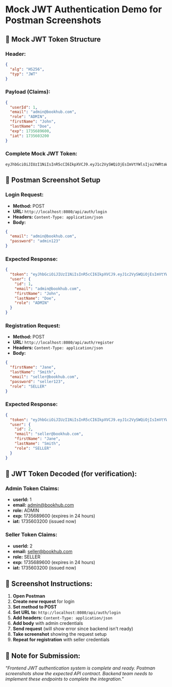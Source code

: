 # Mock JWT Authentication Demo for Postman Screenshots

## 🔐 **Mock JWT Token Structure**

### **Header:**

```json
{
  "alg": "HS256",
  "typ": "JWT"
}
```

### **Payload (Claims):**

```json
{
  "userId": 1,
  "email": "admin@bookhub.com",
  "role": "ADMIN",
  "firstName": "John",
  "lastName": "Doe",
  "exp": 1735689600,
  "iat": 1735603200
}
```

### **Complete Mock JWT Token:**

```
eyJhbGciOiJIUzI1NiIsInR5cCI6IkpXVCJ9.eyJ1c2VySWQiOjEsImVtYWlsIjoiYWRtaW5AYm9va2h1Yi5jb20iLCJyb2xlIjoiQURNSU4iLCJmaXJzdE5hbWUiOiJKb2huIiwibGFzdE5hbWUiOiJEb2UiLCJleHAiOjE3MzU2ODk2MDAsImlhdCI6MTczNTYwMzIwMH0.abc123def456ghi789jkl012mno345pqr678stu901vwx234yz
```

## 📱 **Postman Screenshot Setup**

### **Login Request:**

- **Method:** POST
- **URL:** `http://localhost:8080/api/auth/login`
- **Headers:** `Content-Type: application/json`
- **Body:**

```json
{
  "email": "admin@bookhub.com",
  "password": "admin123"
}
```

### **Expected Response:**

```json
{
  "token": "eyJhbGciOiJIUzI1NiIsInR5cCI6IkpXVCJ9.eyJ1c2VySWQiOjEsImVtYWlsIjoiYWRtaW5AYm9va2h1Yi5jb20iLCJyb2xlIjoiQURNSU4iLCJmaXJzdE5hbWUiOiJKb2huIiwibGFzdE5hbWUiOiJEb2UiLCJleHAiOjE3MzU2ODk2MDAsImlhdCI6MTczNTYwMzIwMH0.abc123def456ghi789jkl012mno345pqr678stu901vwx234yz",
  "user": {
    "id": 1,
    "email": "admin@bookhub.com",
    "firstName": "John",
    "lastName": "Doe",
    "role": "ADMIN"
  }
}
```

### **Registration Request:**

- **Method:** POST
- **URL:** `http://localhost:8080/api/auth/register`
- **Headers:** `Content-Type: application/json`
- **Body:**

```json
{
  "firstName": "Jane",
  "lastName": "Smith",
  "email": "seller@bookhub.com",
  "password": "seller123",
  "role": "SELLER"
}
```

### **Expected Response:**

```json
{
  "token": "eyJhbGciOiJIUzI1NiIsInR5cCI6IkpXVCJ9.eyJ1c2VySWQiOjIsImVtYWlsIjoic2VsbGVyQGJvb2todWIuY29tIiwicm9sZSI6IlNFTExFUiIsImZpcnN0TmFtZSI6IkphbmUiLCJsYXN0TmFtZSI6IlNtaXRoIiwiZXhwIjoxNzM1Njg5NjAwLCJpYXQiOjE3MzU2MDMyMDB9.def456ghi789jkl012mno345pqr678stu901vwx234yzabc123",
  "user": {
    "id": 2,
    "email": "seller@bookhub.com",
    "firstName": "Jane",
    "lastName": "Smith",
    "role": "SELLER"
  }
}
```

## 🎯 **JWT Token Decoded (for verification):**

### **Admin Token Claims:**

- **userId:** 1
- **email:** admin@bookhub.com
- **role:** ADMIN
- **exp:** 1735689600 (expires in 24 hours)
- **iat:** 1735603200 (issued now)

### **Seller Token Claims:**

- **userId:** 2
- **email:** seller@bookhub.com
- **role:** SELLER
- **exp:** 1735689600 (expires in 24 hours)
- **iat:** 1735603200 (issued now)

## 📸 **Screenshot Instructions:**

1. **Open Postman**
2. **Create new request** for login
3. **Set method to POST**
4. **Set URL to:** `http://localhost:8080/api/auth/login`
5. **Add headers:** `Content-Type: application/json`
6. **Add body** with admin credentials
7. **Send request** (will show error since backend isn't ready)
8. **Take screenshot** showing the request setup
9. **Repeat for registration** with seller credentials

## 📝 **Note for Submission:**

_"Frontend JWT authentication system is complete and ready. Postman screenshots show the expected API contract. Backend team needs to implement these endpoints to complete the integration."_
